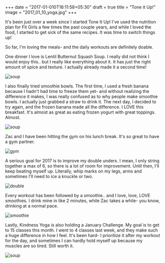 +++
date = "2017-01-010T16:11:58+05:30"
draft = true
title = "Tone it Up!"
image = "2017_01_10_yoga.jpg"
+++

It's been just over a week since I started Tone It Up! I've used the nutrition plan for Fit Girls a few times the past couple years, and while I loved the food, I started to get sick of the same recipes. It was time to switch things up!

So far, I'm loving the meals- and the daily workouts are definitely doable.

One dinner I love is Lentil Butternut Squash Soup. I really did not think I would enjoy this.. but I really like everything about it. It has just the right amount of spice and texture. I actually already made it a second time!

![soup](/images/2017_01_10_bns.jpg)

I also finally tried smoothie bowls. The first time, I used a fresh banana because I hadn't had time to freeze them yet- and without realizing the difference it makes, I was really confused as to why people make smoothie bowls. I actually just grabbed a straw to drink it. The next day, I decided to try again, and the frozen banana made all the difference. I LOVE this breakfast. It's almost as great as eating frozen yogurt with great toppings. Almost.

![soup](/images/2017_01_10_bowl.jpg)

Zac and I have been hitting the gym on his lunch break. It's so great to have a gym partner.

![gym](/images/2017_01_10_gym.jpg)

A serious goal for 2017 is to improve my double unders. I mean, I only string together a max of 6, so there is a lot of room for improvement. Until then, I'll keep beating myself up. Literally, whip marks on my legs, arms and sometimes I'll need to ice a knuckle or two.

![double](/images/2017_01_10_rope.jpg)

Every workout has been followed by a smoothie.. and I love, love, LOVE smoothies. I drink mine in like 2 minutes, while Zac takes a while- you know, drinking at a normal pace.

![smoothie](/images/2017_01_10_smoothie.jpg)

Lastly, Kindness Yoga is also holding a January Challenge. My goal is to get to 15 classes this month. I went to 4 classes last week, and they make such a huge difference in how I feel. It's been hard- I prioritize it after my workout for the day, and sometimes I can hardly hold myself up because my muscles are so tired. Still worth it.

![soup](/images/2017_01_10_yoga.jpg)
